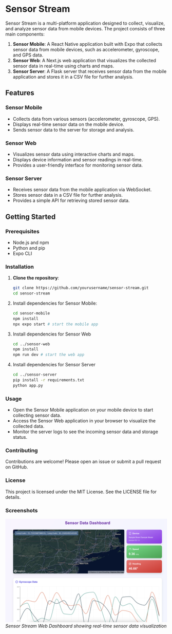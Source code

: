 # Sensor Stream

Sensor Stream is a multi-platform application designed to collect, visualize, and analyze sensor data from mobile devices. The project consists of three main components:

1. **Sensor Mobile**: A React Native application built with Expo that collects sensor data from mobile devices, such as accelerometer, gyroscope, and GPS data.
2. **Sensor Web**: A Next.js web application that visualizes the collected sensor data in real-time using charts and maps.
3. **Sensor Server**: A Flask server that receives sensor data from the mobile application and stores it in a CSV file for further analysis.

## Features

### Sensor Mobile

- Collects data from various sensors (accelerometer, gyroscope, GPS).
- Displays real-time sensor data on the mobile device.
- Sends sensor data to the server for storage and analysis.

### Sensor Web

- Visualizes sensor data using interactive charts and maps.
- Displays device information and sensor readings in real-time.
- Provides a user-friendly interface for monitoring sensor data.

### Sensor Server

- Receives sensor data from the mobile application via WebSocket.
- Stores sensor data in a CSV file for further analysis.
- Provides a simple API for retrieving stored sensor data.

## Getting Started

### Prerequisites

- Node.js and npm
- Python and pip
- Expo CLI

### Installation

1. **Clone the repository**:

   ```sh
   git clone https://github.com/yourusername/sensor-stream.git
   cd sensor-stream
   ```

2. Install dependencies for Sensor Mobile:

   ```sh
   cd sensor-mobile
   npm install
   npx expo start # start the mobile app
   ```

3. Install dependencies for Sensor Web

   ```sh
   cd ../sensor-web
   npm install
   npm run dev # start the web app
   ```

4. Install dependencies for Sensor Server

   ```sh
   cd ../sensor-server
   pip install -r requirements.txt
   python app.py
   ```

### Usage

- Open the Sensor Mobile application on your mobile device to start collecting sensor data.
- Access the Sensor Web application in your browser to visualize the collected data.
- Monitor the server logs to see the incoming sensor data and storage status.

### Contributing

Contributions are welcome! Please open an issue or submit a pull request on GitHub.

### License

This project is licensed under the MIT License. See the LICENSE file for details.

### Screenshots

![Sensor Stream Dashboard](screenshot.png)
_Sensor Stream Web Dashboard showing real-time sensor data visualization_
